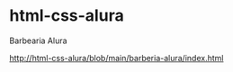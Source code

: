 # html-css-alura
 
Barbearia Alura

<a href="http://hhenrique23.github.io//html-css-alura/blob/main/barberia-alura/index.html">http://html-css-alura/blob/main/barberia-alura/index.html</a>